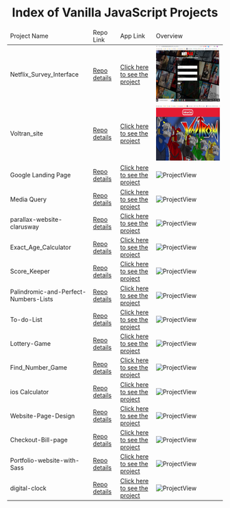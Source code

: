 <p align="center"> 
  
<h1 align="center">Index of Vanilla JavaScript Projects</h1>

</p>

<table>
    <thead>
        <tr>
            <td>Project Name</td>
            <td>Repo Link</td>
            <td>App Link</td>
            <td>Overview</td>
        </tr>
    </thead>
    <tbody> 
        <tr>
            <td>Netflix_Survey_Interface</td>
            <td><a href="https://github.com/BedirhanTalhaKuzucu/form_with_html_css" target="_blank">Repo details</a></td>
            <td><a href="https://bedirhantalhakuzucu.github.io/netflix_survey_interface/" target="_blank">Click here to see the project</a></td>
            <td><img style="width:500px;" src="https://github.com/BedirhanTalhaKuzucu/Index-of-My-Vanilla-JavaScript-Projects/blob/main/media/netflixsurveyformOverview.png" alt="ProjectView" height=130></td> 
        </tr>
        <tr>
            <td>Voltran_site</td>
            <td><a href="https://github.com/BedirhanTalhaKuzucu/voltran_site-" target="_blank">Repo details</a></td>
            <td><a href="https://bedirhantalhakuzucu.github.io/voltran_site-/" target="_blank">Click here to see the project</a></td>
            <td><img style="width:500px;" src="https://github.com/BedirhanTalhaKuzucu/Index-of-My-Vanilla-JavaScript-Projects/blob/main/media/media.gif" alt="ProjectView" height=130></td> 
        </tr>
        <tr>
            <td>Google Landing Page</td>
            <td><a href="https://github.com/BedirhanTalhaKuzucu/google_landing_page" target="_blank">Repo details</a></td>
            <td><a href="https://bedirhantalhakuzucu.github.io/google_landing_page/" target="_blank">Click here to see the project</a></td>
            <td><img style="width:500px;" src="./gifs/DigitalClock.gif" alt="ProjectView" height=130></td> 
        </tr>
        <tr>
            <td>Media Query</td>
            <td><a href="" target="_blank">Repo details</a></td>
            <td><a href="https://github.com/BedirhanTalhaKuzucu/flex_box-media_query" target="_blank">Click here to see the project</a></td>
            <td><img style="width:500px;" src="https://bedirhantalhakuzucu.github.io/flex_box-media_query/" alt="ProjectView" height=130></td> 
        </tr>
        <tr>
            <td>parallax-website-clarusway</td>
            <td><a href="https://github.com/BedirhanTalhaKuzucu/parallax-website-clarusway" target="_blank">Repo details</a></td>
            <td><a href="https://bedirhantalhakuzucu.github.io/parallax-website-clarusway/">Click here to see the project</a></td>
            <td><img style="width:500px;" src="./gifs/LightBulb.gif" alt="ProjectView" height=130></td> 
        </tr>
        <tr>
            <td>Exact_Age_Calculator</td>
            <td><a href="https://github.com/BedirhanTalhaKuzucu/Exact_Age_Calculator" target="_blank">Repo details</a></td>
            <td><a href="https://bedirhantalhakuzucu.github.io/JS---Project-01_Exact_Age_Calculator/" target="_blank">Click here to see the project</a></td>
            <td><img style="width:500px;" src="" alt="ProjectView" height=130></td> 
        </tr>
        <tr>
            <td>Score_Keeper</td>
            <td><a href="https://github.com/BedirhanTalhaKuzucu/Score-Keeper/tree/main" target="_blank">Repo details</a></td>
            <td><a href="https://bedirhantalhakuzucu.github.io/Score-Keeper/" target="_blank">Click here to see the project</a></td>
            <td><img style="width:500px;" src="" alt="ProjectView" height=130></td> 
        </tr>
        <tr>
            <td>Palindromic-and-Perfect-Numbers-Lists</td>
            <td><a href="https://github.com/BedirhanTalhaKuzucu/Palindromic-and-Perfect-Numbers-Lists" target="_blank">Repo details</a></td>
            <td><a href="https://bedirhantalhakuzucu.github.io/Palindromic-and-Perfect-Numbers-Lists/" target="_blank">Click here to see the project</a></td>
            <td><img style="width:500px;" src="ReverseWords.gif" alt="ProjectView" height=130></td> 
        </tr>
        <tr>
            <td>To-do-List</td>
            <td><a href="https://github.com/BedirhanTalhaKuzucu/to-do-list-website" target="_blank">Repo details</a></td>
            <td><a href="https://bedirhantalhakuzucu.github.io/to-do-list-website/" target="_blank">Click here to see the project</a></td>
            <td><img style="width:500px;" src="ReverseWords.gif" alt="ProjectView" height=130></td> 
        </tr>
        <tr>
            <td> Lottery-Game </td>
            <td><a href="https://github.com/BedirhanTalhaKuzucu/Lottery-Game" target="_blank">Repo details</a></td>
            <td><a href="https://bedirhantalhakuzucu.github.io/Lottery-Game/" target="_blank">Click here to see the project</a></td>
            <td><img style="width:500px;" src="ReverseWords.gif" alt="ProjectView" height=130></td> 
        </tr>
        <tr>
            <td> Find_Number_Game </td>
            <td><a href="https://github.com/BedirhanTalhaKuzucu/Find_Number_Game" target="_blank">Repo details</a></td>
            <td><a href="https://bedirhantalhakuzucu.github.io/Find_Number_Game/" target="_blank">Click here to see the project</a></td>
            <td><img style="width:500px;" src="ReverseWords.gif" alt="ProjectView" height=130></td> 
        </tr>
        <tr>
            <td> ios Calculator </td>
            <td><a href="https://github.com/BedirhanTalhaKuzucu/ios-calculator" target="_blank">Repo details</a></td>
            <td><a href="https://bedirhantalhakuzucu.github.io/ios-calculator/" target="_blank">Click here to see the project</a></td>
            <td><img style="width:500px;" src="ReverseWords.gif" alt="ProjectView" height=130></td> 
        </tr>
        <tr>
            <td> Website-Page-Design </td>
            <td><a href="https://github.com/BedirhanTalhaKuzucu/Website-Page-Design" target="_blank">Repo details</a></td>
            <td><a href="https://bedirhantalhakuzucu.github.io/Website-Page-Design/" target="_blank">Click here to see the project</a></td>
            <td><img style="width:500px;" src="ReverseWords.gif" alt="ProjectView" height=130></td> 
        </tr>
        <tr>
            <td> Checkout-Bill-page </td>
            <td><a href="https://github.com/BedirhanTalhaKuzucu/checkout-bill-page" target="_blank">Repo details</a></td>
            <td><a href="https://bedirhantalhakuzucu.github.io/checkout-bill-page/" target="_blank">Click here to see the project</a></td>
            <td><img style="width:500px;" src="ReverseWords.gif" alt="ProjectView" height=130></td> 
        </tr>
        <tr>
            <td> Portfolio-website-with-Sass </td>
            <td><a href="https://github.com/BedirhanTalhaKuzucu/Portfolio-website-with-Sass" target="_blank">Repo details</a></td>
            <td><a href="https://bedirhantalhakuzucu.github.io/Portfolio-website-with-Sass/" target="_blank">Click here to see the project</a></td>
            <td><img style="width:500px;" src="ReverseWords.gif" alt="ProjectView" height=130></td> 
        </tr>
        <tr>
            <td> digital-clock </td>
            <td><a href="https://github.com/BedirhanTalhaKuzucu/digital-clock" target="_blank">Repo details</a></td>
            <td><a href="https://bedirhantalhakuzucu.github.io/digital-clock/" target="_blank">Click here to see the project</a></td>
            <td><img style="width:500px;" src="ReverseWords.gif" alt="ProjectView" height=130></td> 
        </tr>

</tbody>
</table>
